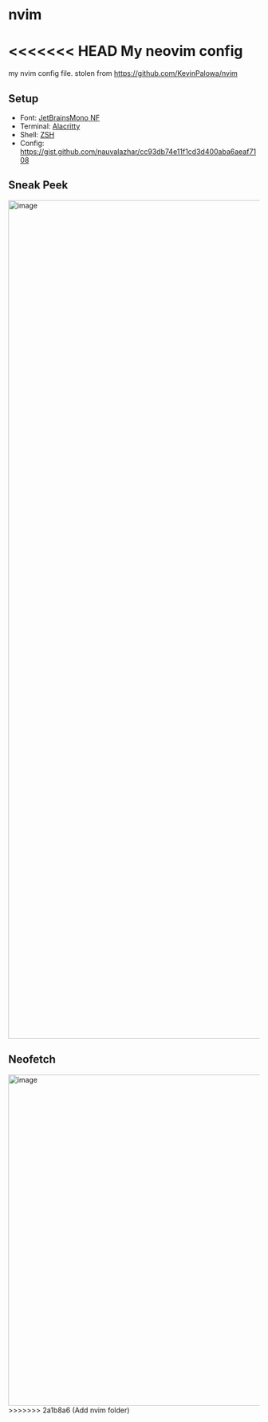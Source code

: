 # nvim
<<<<<<< HEAD
My neovim config
=======

my nvim config file. stolen from https://github.com/KevinPalowa/nvim

## Setup
- Font: [JetBrainsMono NF](https://www.nerdfonts.com/font-downloads)
- Terminal: [Alacritty](https://github.com/alacritty/alacritty)
- Shell: [ZSH](https://ohmyz.sh/)
- Config: https://gist.github.com/nauvalazhar/cc93db74e11f1cd3d400aba6aeaf7108


## Sneak Peek

<img width="1680" alt="image" src="https://user-images.githubusercontent.com/14899175/201462335-5c7a2140-9891-4bf7-adc2-e851ca2cd6da.png">

## Neofetch

<img width="664" alt="image" src="https://user-images.githubusercontent.com/14899175/201640239-38def860-9eaf-4c7c-a597-5ceb3a71fc8e.png">
>>>>>>> 2a1b8a6 (Add nvim folder)
